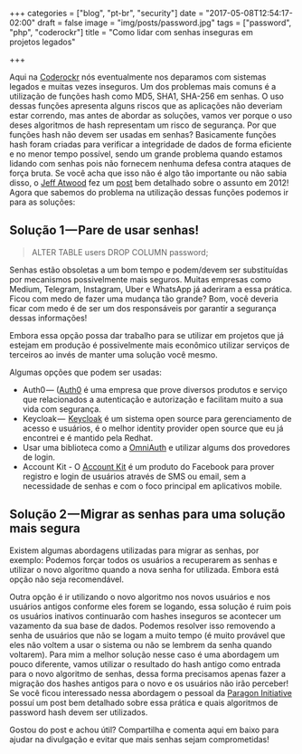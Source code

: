 +++
categories = ["blog", "pt-br", "security"]
date = "2017-05-08T12:54:17-02:00"
draft = false
image = "img/posts/password.jpg"
tags = ["password", "php", "coderockr"]
title = "Como lidar com senhas inseguras em projetos legados"

+++

Aqui na [Coderockr](http://coderockr.com/) nós eventualmente nos deparamos com sistemas legados e muitas vezes inseguros. Um dos problemas mais comuns é a utilização de funções hash como MD5, SHA1, SHA-256 em senhas. O uso dessas funções apresenta alguns riscos que as aplicações não deveriam estar correndo, mas antes de abordar as soluções, vamos ver porque o uso deses algoritmos de hash representam um risco de segurança.
Por que funções hash não devem ser usadas em senhas?
Basicamente funções hash foram criadas para verificar a integridade de dados de forma eficiente e no menor tempo possível, sendo um grande problema quando estamos lidando com senhas pois não fornecem nenhuma defesa contra ataques de força bruta.
Se você acha que isso não é algo tão importante ou não sabia disso, o [Jeff Atwood](https://blog.codinghorror.com/about-me/) fez um [post](https://blog.codinghorror.com/speed-hashing/) bem detalhado sobre o assunto em 2012!
Agora que sabemos do problema na utilização dessas funções podemos ir para as soluções:

## Solução 1 — Pare de usar senhas!

> ALTER TABLE users DROP COLUMN password;

Senhas estão obsoletas a um bom tempo e podem/devem ser substituídas por mecanismos possivelmente mais seguros. Muitas empresas como Medium, Telegram, Instagram, Uber e WhatsApp já aderiram a essa prática.
Ficou com medo de fazer uma mudança tão grande? Bom, você deveria ficar com medo é de ser um dos responsáveis por garantir a segurança dessas informações!

Embora essa opção possa dar trabalho para se utilizar em projetos que já estejam em produção é possivelmente mais econômico utilizar serviços de terceiros ao invés de manter uma solução você mesmo.

Algumas opções que podem ser usadas:

+ Auth0 — ([Auth0](https://auth0.com/) é uma empresa que prove diversos produtos e serviço que relacionados a autenticação e autorização e facilitam muito a sua vida com segurança.
+ Keycloak —  [Keycloak](http://www.keycloak.org/) é um sistema open source para gerenciamento de acesso e usuários, é o melhor identity provider open source que eu já encontrei e é mantido pela Redhat.
+ Usar uma biblioteca como a [OmniAuth](https://github.com/omniauth/omniauth) e utilizar algums dos provedores de login.
+ Account Kit - O [Account Kit](https://developers.facebook.com/docs/accountkit) é um produto do Facebook para prover registro e login de usuários através de SMS ou email, sem a necessidade de senhas e com o foco principal em aplicativos mobile.

## Solução 2 — Migrar as senhas para uma solução mais segura

Existem algumas abordagens utilizadas para migrar as senhas, por exemplo:
Podemos forçar todos os usuários a recuperarem as senhas e utilizar o novo algoritmo quando a nova senha for utilizada. Embora está opção não seja recomendável.

Outra opção é ir utilizando o novo algoritmo nos novos usuários e nos usuários antigos conforme eles forem se logando, essa solução é ruim pois os usuários inativos continuarão com hashes inseguros se acontecer um vazamento da sua base de dados. Podemos resolver isso removendo a senha de usuários que não se logam a muito tempo (é muito provável que eles não voltem a usar o sistema ou não se lembrem da senha quando voltarem).
Para mim a melhor solução nesse caso é uma abordagem um pouco diferente, vamos utilizar o resultado do hash antigo como entrada para o novo algoritmo de senhas, dessa forma precisamos apenas fazer a migração dos hashes antigos para o novo e os usuários não irão perceber!
Se você ficou interessado nessa abordagem o pessoal da [Paragon Initiative](https://paragonie.com/blog/2016/02/how-safely-store-password-in-2016#legacy-hashes) possuí um post bem detalhado sobre essa prática e quais algoritmos de password hash devem ser utilizados.

Gostou do post e achou útil? Compartilha e comenta aqui em baixo para ajudar na divulgação e evitar que mais senhas sejam comprometidas!